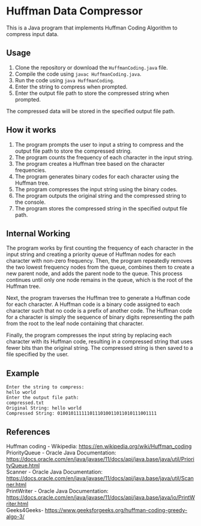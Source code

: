 # Huffman Data Compressor

This is a Java program that implements Huffman Coding Algorithm to compress input data.

## Usage

1. Clone the repository or download the `HuffmanCoding.java` file.
2. Compile the code using `javac HuffmanCoding.java`.
3. Run the code using `java HuffmanCoding`.
4. Enter the string to compress when prompted.
5. Enter the output file path to store the compressed string when prompted.

The compressed data will be stored in the specified output file path.

## How it works

1. The program prompts the user to input a string to compress and the output file path to store the compressed string.
2. The program counts the frequency of each character in the input string.
3. The program creates a Huffman tree based on the character frequencies.
4. The program generates binary codes for each character using the Huffman tree.
5. The program compresses the input string using the binary codes.
6. The program outputs the original string and the compressed string to the console.
7. The program stores the compressed string in the specified output file path.

## Internal Working

The program works by first counting the frequency of each character in the input string and creating a priority queue of Huffman nodes for each character with non-zero frequency. Then, the program repeatedly removes the two lowest frequency nodes from the queue, combines them to create a new parent node, and adds the parent node to the queue. This process continues until only one node remains in the queue, which is the root of the Huffman tree.

Next, the program traverses the Huffman tree to generate a Huffman code for each character. A Huffman code is a binary code assigned to each character such that no code is a prefix of another code. The Huffman code for a character is simply the sequence of binary digits representing the path from the root to the leaf node containing that character.

Finally, the program compresses the input string by replacing each character with its Huffman code, resulting in a compressed string that uses fewer bits than the original string. The compressed string is then saved to a file specified by the user.


## Example

```
Enter the string to compress:
hello world
Enter the output file path:
compressed.txt
Original String: hello world
Compressed String: 0100101111110111010011011010111001111
```

## References
Huffman coding - Wikipedia: https://en.wikipedia.org/wiki/Huffman_coding<br>
PriorityQueue - Oracle Java Documentation: https://docs.oracle.com/en/java/javase/11/docs/api/java.base/java/util/PriorityQueue.html<br>
Scanner - Oracle Java Documentation: https://docs.oracle.com/en/java/javase/11/docs/api/java.base/java/util/Scanner.html<br>
PrintWriter - Oracle Java Documentation: https://docs.oracle.com/en/java/javase/11/docs/api/java.base/java/io/PrintWriter.html<br>
Geeks4Geeks- https://www.geeksforgeeks.org/huffman-coding-greedy-algo-3/

